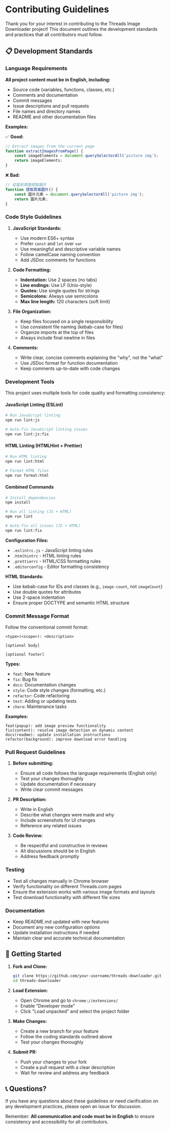 # Contributing Guidelines

Thank you for your interest in contributing to the Threads Image Downloader project! This document outlines the development standards and practices that all contributors must follow.

## 📋 Development Standards

### Language Requirements

**All project content must be in English, including:**
- Source code (variables, functions, classes, etc.)
- Comments and documentation
- Commit messages
- Issue descriptions and pull requests
- File names and directory names
- README and other documentation files

**Examples:**

✅ **Good:**
```javascript
// Extract images from the current page
function extractImagesFromPage() {
    const imageElements = document.querySelectorAll('picture img');
    return imageElements;
}
```

❌ **Bad:**
```javascript
// 從當前頁面提取圖片
function 提取頁面圖片() {
    const 圖片元素 = document.querySelectorAll('picture img');
    return 圖片元素;
}
```

### Code Style Guidelines

1. **JavaScript Standards:**
   - Use modern ES6+ syntax
   - Prefer `const` and `let` over `var`
   - Use meaningful and descriptive variable names
   - Follow camelCase naming convention
   - Add JSDoc comments for functions

2. **Code Formatting:**
   - **Indentation:** Use 2 spaces (no tabs)
   - **Line endings:** Use LF (Unix-style)
   - **Quotes:** Use single quotes for strings
   - **Semicolons:** Always use semicolons
   - **Max line length:** 120 characters (soft limit)

3. **File Organization:**
   - Keep files focused on a single responsibility
   - Use consistent file naming (kebab-case for files)
   - Organize imports at the top of files
   - Always include final newline in files

4. **Comments:**
   - Write clear, concise comments explaining the "why", not the "what"
   - Use JSDoc format for function documentation
   - Keep comments up-to-date with code changes

### Development Tools

This project uses multiple tools for code quality and formatting consistency:

#### JavaScript Linting (ESLint)
```bash
# Run JavaScript linting
npm run lint:js

# Auto-fix JavaScript linting issues
npm run lint:js:fix
```

#### HTML Linting (HTMLHint + Prettier)
```bash
# Run HTML linting
npm run lint:html

# Format HTML files
npm run format:html
```

#### Combined Commands
```bash
# Install dependencies
npm install

# Run all linting (JS + HTML)
npm run lint

# Auto-fix all issues (JS + HTML)
npm run lint:fix
```

**Configuration Files:**
- `.eslintrc.js` - JavaScript linting rules
- `.htmlhintrc` - HTML linting rules
- `.prettierrc` - HTML/CSS formatting rules
- `.editorconfig` - Editor formatting consistency

**HTML Standards:**
- Use kebab-case for IDs and classes (e.g., `image-count`, not `imageCount`)
- Use double quotes for attributes
- Use 2-space indentation
- Ensure proper DOCTYPE and semantic HTML structure

### Commit Message Format

Follow the conventional commit format:

```
<type>(<scope>): <description>

[optional body]

[optional footer]
```

**Types:**
- `feat`: New feature
- `fix`: Bug fix
- `docs`: Documentation changes
- `style`: Code style changes (formatting, etc.)
- `refactor`: Code refactoring
- `test`: Adding or updating tests
- `chore`: Maintenance tasks

**Examples:**
```
feat(popup): add image preview functionality
fix(content): resolve image detection on dynamic content
docs(readme): update installation instructions
refactor(background): improve download error handling
```

### Pull Request Guidelines

1. **Before submitting:**
   - Ensure all code follows the language requirements (English only)
   - Test your changes thoroughly
   - Update documentation if necessary
   - Write clear commit messages

2. **PR Description:**
   - Write in English
   - Describe what changes were made and why
   - Include screenshots for UI changes
   - Reference any related issues

3. **Code Review:**
   - Be respectful and constructive in reviews
   - All discussions should be in English
   - Address feedback promptly

### Testing

- Test all changes manually in Chrome browser
- Verify functionality on different Threads.com pages
- Ensure the extension works with various image formats and layouts
- Test download functionality with different file sizes

### Documentation

- Keep README.md updated with new features
- Document any new configuration options
- Update installation instructions if needed
- Maintain clear and accurate technical documentation

## 🚀 Getting Started

1. **Fork and Clone:**
   ```bash
   git clone https://github.com/your-username/threads-downloader.git
   cd threads-downloader
   ```

2. **Load Extension:**
   - Open Chrome and go to `chrome://extensions/`
   - Enable "Developer mode"
   - Click "Load unpacked" and select the project folder

3. **Make Changes:**
   - Create a new branch for your feature
   - Follow the coding standards outlined above
   - Test your changes thoroughly

4. **Submit PR:**
   - Push your changes to your fork
   - Create a pull request with a clear description
   - Wait for review and address any feedback

## 📞 Questions?

If you have any questions about these guidelines or need clarification on any development practices, please open an issue for discussion.

Remember: **All communication and code must be in English** to ensure consistency and accessibility for all contributors.

